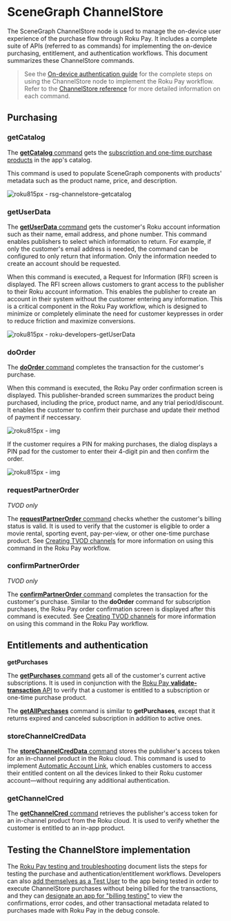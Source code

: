 SceneGraph ChannelStore
=======================

The SceneGraph ChannelStore node is used to manage the on-device user experience of the purchase flow through Roku Pay. It includes a complete suite of APIs (referred to as commands) for implementing the on-device purchasing, entitlement, and authentication workflows. This document summarizes these ChannelStore commands.

> See the [On-device authentication guide](/docs/developer-program/authentication/on-device-authentication.md) for the complete steps on using the ChannelStore node to implement the Roku Pay workflow. Refer to the [ChannelStore reference](/docs/references/scenegraph/control-nodes/channelstore.md) for more detailed information on each command.

Purchasing
----------

### getCatalog

The [**getCatalog** command](/docs/references/scenegraph/control-nodes/channelstore.md#getcatalog) gets the [subscription and one-time purchase products](/docs/developer-program/roku-pay/quickstart/in-channel-products.md) in the app's catalog.

This command is used to populate SceneGraph components with products' metadata such as the product name, price, and description.

![roku815px - rsg-channelstore-getcatalog](https://image.roku.com/ZHZscHItMTc2/rsg-channelstore-getcatalog.jpg)

### getUserData

The [**getUserData** command](/docs/references/scenegraph/control-nodes/channelstore.md#getuserdata) gets the customer's Roku account information such as their name, email address, and phone number. This command enables publishers to select which information to return. For example, if only the customer's email address is needed, the command can be configured to only return that information. Only the information needed to create an account should be requested.

When this command is executed, a Request for Information (RFI) screen is displayed. The RFI screen allows customers to grant access to the publisher to their Roku account information. This enables the publisher to create an account in their system without the customer entering any information. This is a critical component in the Roku Pay workflow, which is designed to minimize or completely eliminate the need for customer keypresses in order to reduce friction and maximize conversions.

![roku815px - roku-developers-getUserData](https://image.roku.com/ZHZscHItMTc2/roku-developers-getUserData.jpg)

### doOrder

The [**doOrder** command](/docs/references/scenegraph/control-nodes/channelstore.md#doorder) completes the transaction for the customer's purchase.

When this command is executed, the Roku Pay order confirmation screen is displayed. This publisher-branded screen summarizes the product being purchased, including the price, product name, and any trial period/discount. It enables the customer to confirm their purchase and update their method of payment if neccessary.

![roku815px - img](https://image.roku.com/ZHZscHItMTc2/rsg-channelstore-doorder.jpg)

If the customer requires a PIN for making purchases, the dialog displays a PIN pad for the customer to enter their 4-digit pin and then confirm the order.

![roku815px - img](https://image.roku.com/ZHZscHItMTc2/rsg-channelstore-doorder-pin.jpg?version=1&modificationDate=1600366404000&api=v2)

### requestPartnerOrder

_TVOD only_

The [**requestPartnerOrder** command](/docs/references/scenegraph/control-nodes/channelstore.md#requestpartnerorder) checks whether the customer's billing status is valid. It is used to verify that the customer is eligible to order a movie rental, sporting event, pay-per-view, or other one-time purchase product. See [Creating TVOD channels](/docs/developer-program/roku-pay/implementation/tvod-channel.md) for more information on using this command in the Roku Pay workflow.

### confirmPartnerOrder

_TVOD only_

The [**confirmPartnerOrder** command](/docs/references/scenegraph/control-nodes/channelstore.md#confirmpartnerorder) completes the transaction for the customer's purchase. Similar to the **doOrder** command for subscription purchases, the Roku Pay order confirmation screen is displayed after this command is executed. See [Creating TVOD channels](/docs/developer-program/roku-pay/implementation/tvod-channel.md) for more information on using this command in the Roku Pay workflow.

Entitlements and authentication
-------------------------------

**getPurchases**

The [**getPurchases** command](/docs/references/scenegraph/control-nodes/channelstore.md#getpurchases) gets all of the customer's current active subscriptions. It is used in conjunction with the [Roku Pay **validate-transaction** API](/docs/developer-program/roku-pay/implementation/roku-web-service.md#validate-transaction) to verify that a customer is entitled to a subscription or one-time purchase product.

The **[getAllPurchases](/docs/references/scenegraph/control-nodes/channelstore.md#getallpurchases)** command is similar to **getPurchases**, except that it returns expired and canceled subscription in addition to active ones.

### storeChannelCredData

The [**storeChannelCredData** command](/docs/references/scenegraph/control-nodes/channelstore.md#storechannelcreddata) stores the publisher's access token for an in-channel product in the Roku cloud. This command is used to implement [Automatic Account Link](/docs/developer-program/authentication/universal-authentication-protocol-for-single-sign-on.md), which enables customers to access their entitled content on all the devices linked to their Roku customer account—without requiring any additional authentication.

### getChannelCred

The [**getChannelCred** command](/docs/references/scenegraph/control-nodes/channelstore.md#getchannelcred) retrieves the publisher's access token for an in-channel product from the Roku cloud. It is used to verify whether the customer is entitled to an in-app product.

Testing the ChannelStore implementation
---------------------------------------

The [Roku Pay testing and troubleshooting](/docs/developer-program/roku-pay/testing/testing-roku-pay.md) document lists the steps for testing the purchase and authentication/entitlement workflows. Developers can also [add themselves as a Test User](/docs/developer-program/roku-pay/quickstart/test-users.md) to the app being tested in order to execute ChannelStore purchases without being billed for the transactions, and they can [designate an app for "billing testing"](/docs/developer-program/roku-pay/testing/billing-testing.md) to view the confirmations, error codes, and other transactional metadata related to purchases made with Roku Pay in the debug console.
